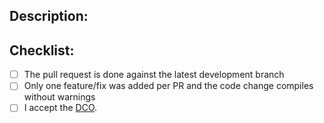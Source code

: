 ## Description:

<!-- vale Google.FirstPerson = NO -->

## Checklist:
  - [ ] The pull request is done against the latest development branch
  - [ ] Only one feature/fix was added per PR and the code change compiles without warnings
  - [ ] I accept the [DCO](https://github.com/theengs/gateway/blob/development/docs/participate/development.md#developer-certificate-of-origin).

<!-- vale Google.FirstPerson = YES -->
